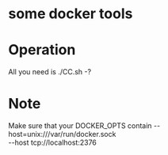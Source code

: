 # some docker tools 

# Operation

All you need is
./CC.sh -? 



# Note

Make sure that your DOCKER_OPTS contain
 --host=unix:///var/run/docker.sock \
 --host tcp://localhost:2376 


